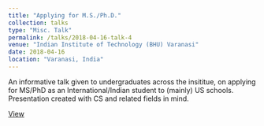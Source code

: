 ```yaml
---
title: "Applying for M.S./Ph.D."
collection: talks
type: "Misc. Talk"
permalink: /talks/2018-04-16-talk-4
venue: "Indian Institute of Technology (BHU) Varanasi"
date: 2018-04-16
location: "Varanasi, India"
---
```


An informative talk given to undergraduates across the insititue, on applying for MS/PhD as an International/Indian student to (mainly) US schools. Presentation created with CS and related fields in mind.

[View](https://pranav-goel.github.io/files/applying-m-s.pdf)
